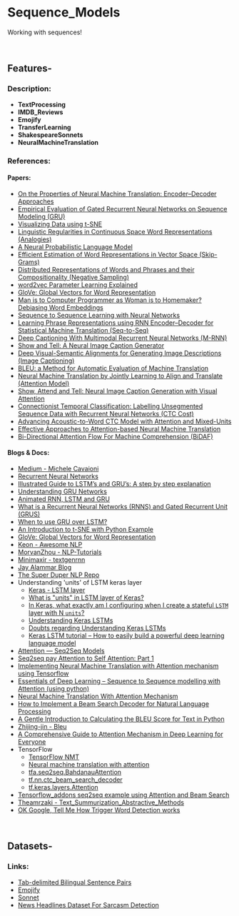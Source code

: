 # Sequence_Models
Working with sequences!

<br/>

## Features-
### Description:
* **TextProcessing**
* **IMDB_Reviews**
* **Emojify**
* **TransferLearning**
* **ShakespeareSonnets**
* **NeuralMachineTranslation**

### References:
#### Papers:
* [On the Properties of Neural Machine Translation: Encoder–Decoder Approaches](https://arxiv.org/pdf/1409.1259.pdf)
* [Empirical Evaluation of Gated Recurrent Neural Networks on Sequence Modeling (GRU)](https://arxiv.org/pdf/1412.3555.pdf)
* [Visualizing Data using t-SNE](http://www.jmlr.org/papers/volume9/vandermaaten08a/vandermaaten08a.pdf)
* [Linguistic Regularities in Continuous Space Word Representations (Analogies)](https://www.aclweb.org/anthology/N13-1090.pdf)
* [A Neural Probabilistic Language Model](http://www.jmlr.org/papers/volume3/bengio03a/bengio03a.pdf)
* [Efficient Estimation of Word Representations in Vector Space (Skip-Grams)](https://arxiv.org/pdf/1301.3781.pdf)
* [Distributed Representations of Words and Phrases and their Compositionality (Negative Sampling)](https://papers.nips.cc/paper/5021-distributed-representations-of-words-and-phrases-and-their-compositionality.pdf)
* [word2vec Parameter Learning Explained](https://arxiv.org/pdf/1411.2738.pdf)
* [GloVe: Global Vectors for Word Representation](https://nlp.stanford.edu/pubs/glove.pdf)
* [Man is to Computer Programmer as Woman is to Homemaker? Debiasing Word Embeddings](https://arxiv.org/pdf/1607.06520.pdf)
* [Sequence to Sequence Learning with Neural Networks](https://arxiv.org/pdf/1409.3215.pdf)
* [Learning Phrase Representations using RNN Encoder–Decoder for Statistical Machine Translation (Seq-to-Seq)](https://arxiv.org/pdf/1406.1078.pdf)
* [Deep Captioning With Multimodal Recurrent Neural Networks (M-RNN)](https://arxiv.org/pdf/1412.6632.pdf)
* [Show and Tell: A Neural Image Caption Generator](https://arxiv.org/pdf/1411.4555.pdf)
* [Deep Visual-Semantic Alignments for Generating Image Descriptions (Image Captioning)](https://arxiv.org/pdf/1412.2306.pdf)
* [BLEU: a Method for Automatic Evaluation of Machine Translation](https://www.aclweb.org/anthology/P02-1040.pdf)
* [Neural Machine Translation by Jointly Learning to Align and Translate (Attention Model)](https://arxiv.org/pdf/1409.0473.pdf)
* [Show, Attend and Tell: Neural Image Caption Generation with Visual Attention](https://arxiv.org/pdf/1502.03044.pdf)
* [Connectionist Temporal Classification: Labelling Unsegmented Sequence Data with Recurrent Neural Networks (CTC Cost)](https://www.cs.toronto.edu/~graves/icml_2006.pdf)
* [Advancing Acoustic-to-Word CTC Model with Attention and Mixed-Units](https://arxiv.org/pdf/1812.11928.pdf)
* [Effective Approaches to Attention-based Neural Machine Translation](https://arxiv.org/pdf/1508.04025.pdf)
* [Bi-Directional Attention Flow For Machine Comprehension (BiDAF)](https://arxiv.org/pdf/1611.01603.pdf)

#### Blogs & Docs:
* [Medium - Michele Cavaioni](https://medium.com/@mikecavs)
* [Recurrent Neural Networks](https://towardsdatascience.com/recurrent-neural-networks-d4642c9bc7ce)
* [Illustrated Guide to LSTM’s and GRU’s: A step by step explanation](https://towardsdatascience.com/illustrated-guide-to-lstms-and-gru-s-a-step-by-step-explanation-44e9eb85bf21)
* [Understanding GRU Networks](https://towardsdatascience.com/understanding-gru-networks-2ef37df6c9be)
* [Animated RNN, LSTM and GRU](https://towardsdatascience.com/animated-rnn-lstm-and-gru-ef124d06cf45)
* [What is a Recurrent Neural Networks (RNNS) and Gated Recurrent Unit (GRUS)](https://medium.com/@george.drakos62/what-is-a-recurrent-nns-and-gated-recurrent-unit-grus-ea71d2a05a69)
* [When to use GRU over LSTM?](https://datascience.stackexchange.com/questions/14581/when-to-use-gru-over-lstm)
* [An Introduction to t-SNE with Python Example](https://towardsdatascience.com/an-introduction-to-t-sne-with-python-example-5a3a293108d1)
* [GloVe: Global Vectors for Word Representation](https://nlp.stanford.edu/projects/glove/)
* [Keon - Awesome NLP](https://github.com/keon/awesome-nlp)
* [MorvanZhou - NLP-Tutorials](https://github.com/MorvanZhou/NLP-Tutorials)
* [Minimaxir - textgenrnn](https://github.com/minimaxir/textgenrnn)
* [Jay Alammar Blog](https://jalammar.github.io/)
* [The Super Duper NLP Repo](https://notebooks.quantumstat.com/)
* Understanding 'units' of LSTM keras layer
  + [Keras - LSTM layer](https://keras.io/api/layers/recurrent_layers/lstm/)
  + [What is "units" in LSTM layer of Keras?](https://zhuanlan.zhihu.com/p/58854907)
  + [In Keras, what exactly am I configuring when I create a stateful `LSTM` layer with N `units`?](https://stackoverflow.com/questions/44273249/in-keras-what-exactly-am-i-configuring-when-i-create-a-stateful-lstm-layer-wi#:~:text=Basically%2C%20the%20unit%20means%20the,be%20unit%20%2Dlength%20as%20well.)
  + [Understanding Keras LSTMs](https://stackoverflow.com/questions/38714959/understanding-keras-lstms/38737941#38737941)
  + [Doubts regarding Understanding Keras LSTMs](https://stackoverflow.com/questions/53955093/doubts-regarding-understanding-keras-lstms)
  + [Keras LSTM tutorial – How to easily build a powerful deep learning language model](https://adventuresinmachinelearning.com/keras-lstm-tutorial/)
* [Attention — Seq2Seq Models](https://towardsdatascience.com/day-1-2-attention-seq2seq-models-65df3f49e263)
* [Seq2seq pay Attention to Self Attention: Part 1](https://medium.com/@bgg/seq2seq-pay-attention-to-self-attention-part-1-d332e85e9aad)
* [Implementing Neural Machine Translation with Attention mechanism using Tensorflow](https://towardsdatascience.com/implementing-neural-machine-translation-with-attention-using-tensorflow-fc9c6f26155f)
* [Essentials of Deep Learning – Sequence to Sequence modelling with Attention (using python)](https://www.analyticsvidhya.com/blog/2018/03/essentials-of-deep-learning-sequence-to-sequence-modelling-with-attention-part-i/#:~:text=A%20typical%20sequence%20to%20sequence,an%20encoder%20and%20a%20decoder.&text=So%20when%20such%20an%20input,step%20of%20the%20decoder's%20iteration.)
* [Neural Machine Translation With Attention Mechanism](https://machinetalk.org/2019/03/29/neural-machine-translation-with-attention-mechanism/)
* [How to Implement a Beam Search Decoder for Natural Language Processing](https://machinelearningmastery.com/beam-search-decoder-natural-language-processing/)
* [A Gentle Introduction to Calculating the BLEU Score for Text in Python](https://machinelearningmastery.com/calculate-bleu-score-for-text-python/)
* [Zhijing-jin - Bleu](https://github.com/zhijing-jin/bleu)
* [A Comprehensive Guide to Attention Mechanism in Deep Learning for Everyone](https://www.analyticsvidhya.com/blog/2019/11/comprehensive-guide-attention-mechanism-deep-learning/)
* TensorFlow
  + [TensorFlow NMT](https://github.com/tensorflow/nmt)
  + [Neural machine translation with attention](https://www.tensorflow.org/tutorials/text/nmt_with_attention)
  + [tfa.seq2seq.BahdanauAttention](https://www.tensorflow.org/addons/api_docs/python/tfa/seq2seq/BahdanauAttention)
  + [tf.nn.ctc_beam_search_decoder](https://www.tensorflow.org/api_docs/python/tf/nn/ctc_beam_search_decoder)
  + [tf.keras.layers.Attention](https://www.tensorflow.org/api_docs/python/tf/keras/layers/Attention)
* [Tensorflow_addons seq2seq example using Attention and Beam Search](https://medium.com/@dhirensk/tensorflow-addons-seq2seq-example-using-attention-and-beam-search-9f463b58bc6b)
* [Theamrzaki - Text_Summurization_Abstractive_Methods](https://github.com/theamrzaki/text_summurization_abstractive_methods)
* [OK Google, Tell Me How Trigger Word Detection works](https://medium.com/x8-the-ai-community/ok-google-tell-me-how-trigger-word-detection-works-f6f877e2cd8b)

<br/>

## Datasets-
### Links:
* [Tab-delimited Bilingual Sentence Pairs](http://www.manythings.org/anki/)
* [Emojify](https://www.kaggle.com/alvinrindra/emojify)
* [Sonnet](https://www.kaggle.com/jojo096/sonnet)
* [News Headlines Dataset For Sarcasm Detection](https://www.kaggle.com/rmisra/news-headlines-dataset-for-sarcasm-detection)
